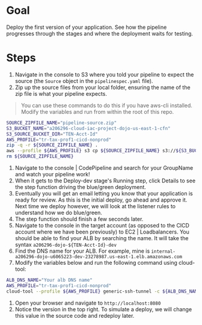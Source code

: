 # Goal
Deploy the first version of your application.  See how the pipeline progresses through the stages and where the deployment waits for testing.

# Steps
1. Navigate in the console to S3 where you told your pipeline to expect the source (the `Source` object in the `pipelinespec.yaml` file).
1. Zip up the source files from your local folder, ensuring the name of the zip file is what your pipeline expects.
> You can use these commands to do this if you have aws-cli installed.  Modify the variables and run from within the root of this repo.
```sh
SOURCE_ZIPFILE_NAME="pipeline-source.zip"
S3_BUCKET_NAME="a206296-cloud-iac-project-dojo-us-east-1-cfn"
S3_SOURCE_BUCKET_DIR="TEN-Acct-Id"
AWS_PROFILE="tr-tax-prof1-cicd-nonprod"
zip -q -r ${SOURCE_ZIPFILE_NAME} .
aws --profile ${AWS_PROFILE} s3 cp ${SOURCE_ZIPFILE_NAME} s3://${S3_BUCKET_NAME}/${S3_SOURCE_BUCKET_DIR}/
rm ${SOURCE_ZIPFILE_NAME}
```

1. Navigate to the console | CodePipeline and search for your GroupName and watch your pipeline work!
1. When it gets to the Deploy-dev stage's Running step, click Details to see the step function driving the blue/green deployment.
1. Eventually you will get an email letting you know that your application is ready for review.  As this is the initial deploy, go ahead and approve it.  Next time we deploy however, we will look at the listener rules to understand how we do blue/green.
1. The step function should finish a few seconds later.
1. Navigate to the console in the target account (as opposed to the CICD account where we have been previously) to EC2 | Loadbalancers.  You should be able to find your ALB by searching the name.  It will take the syntax `a206296-dojo-${TEN-Acct-Id}-dev`
1. Find the DNS name for your ALB.  For example, mine is `internal-a206296-dojo-u6065223-dev-23278987.us-east-1.elb.amazonaws.com`
1. Modify the variables below and run the following command using cloud-tool:  
```sh
ALB_DNS_NAME="Your alb DNS name"
AWS_PROFILE="tr-tax-prof1-cicd-nonprod"
cloud-tool --profile ${AWS_PROFILE} generic-ssh-tunnel -c ${ALB_DNS_NAME} -q 80 -r 8080
```
1. Open your browser and navigate to `http://localhost:8080`
1. Notice the version in the top right.  To simulate a deploy, we will change this value in the source code and redeploy later.
